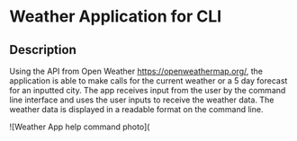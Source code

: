 # Weather Application for CLI

## Description
Using the API from Open Weather https://openweathermap.org/, the application is able to make calls for the current weather or a 5 day forecast for an inputted city. The app receives input from the user by the command line interface and uses the user inputs to receive the weather data. The weather data is displayed in a readable format on the command line.

![Weather App help command photo](
